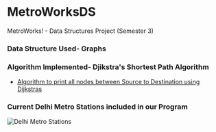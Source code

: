 # MetroWorksDS
MetroWorks! - Data Structures Project (Semester 3) 

### Data Structure Used- Graphs

### Algorithm Implemented- Djikstra's Shortest Path Algorithm

- [Algorithm to print all nodes between Source to Destination using Dijkstras](https://stackoverflow.com/questions/28998597/how-to-save-shortest-path-in-dijkstra-algorithm)

### Current Delhi Metro Stations included in our Program
![Delhi Metro Stations](https://raw.githubusercontent.com/rapport4/MetroWorksDS/master/graph.png)
